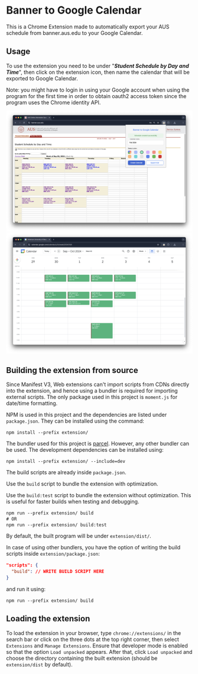 # Banner to Google Calendar

This is a Chrome Extension made to automatically export your AUS schedule from banner.aus.edu to your Google Calendar.

## Usage

To use the extension you need to be under "***Student Schedule by Day and Time***", then click on the extension icon, then name the calendar that will be exported to Google Calendar.

Note: you might have to login in using your Google account when using the program for the first time in order to obtain oauth2 access token since the program uses the Chrome identity API.

![extension-demo](./assets/extension-demo.png)
![calendar-demo](./assets/calendar-demo.png)

## Building the extension from source

Since Manifest V3, Web extensions can't import scripts from CDNs directly into the extension, and hence using a bundler is required for importing external scripts. The only package used in this project is `moment.js` for date/time formatting.

NPM is used in this project and the dependencies are listed under `package.json`. They can be installed using the command:

```console
npm install --prefix extension/
```

The bundler used for this project is [parcel](https://github.com/parcel-bundler/parcel). However, any other bundler can be used. The development dependencies can be installed using:

```console
npm install --prefix extension/ --include=dev 
```

The build scripts are already inside `package.json`.

Use the `build` script to bundle the extension with optimization.

Use the `build:test` script to bundle the extension without optimization. This is useful for faster builds when testing and debugging.

```console
npm run --prefix extension/ build
# OR
npm run --prefix extension/ build:test 
```

By default, the built program will be under `extension/dist/`.

In case of using other bundlers, you have the option of writing the build scripts inside `extension/package.json`:

```json
"scripts": {
  "build": // WRITE BUILD SCRIPT HERE
}
```

and run it using:

```console
npm run --prefix extension/ build
```

## Loading the extension

To load the extension in your browser, type `chrome://extensions/` in the search bar or click on the three dots at the top right corner, then select `Extensions` and `Manage Extensions`. Ensure that developer mode is enabled so that the option `Load unpacked` appears. After that, click `Load unpacked` and choose the directory containing the built extension (should be `extension/dist` by default).
